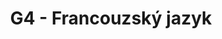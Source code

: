 ---
title: G4 - Francouzský jazyk
subject: Francouzský jazyk
jsonfile: g4
layout: subject
summary: "Přehled všech témat pro francouzský jazyk v G4 popořadě:"
---